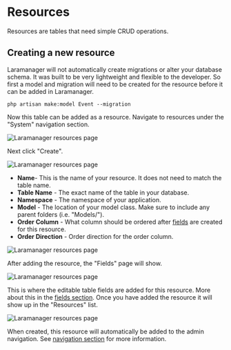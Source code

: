 # Resources

Resources are tables that need simple CRUD operations.

## Creating a new resource

Laramanager will not automatically create migrations or alter your database schema. It was built to be very lightweight and flexible to the developer. So first a model and migration will need to be created for the resource before it can be added in Laramanager.

```console
php artisan make:model Event --migration
```

Now this table can be added as a resource. Navigate to resources under the "System" navigation section.

![Laramanager resources page](/images/original/laramanager-resources.jpg)

Next click "Create".

![Laramanager resources page](/images/original/laramanager-resources-create.jpg)

* __Name__- This is the name of your resource. It does not need to match the table name.
* __Table Name__ - The exact name of the table in your database.
* __Namespace__ - The namespace of your application.
* __Model__ - The location of your model class. Make sure to include any parent folders (i.e. "Models/").
* __Order Column__ - What column should be ordered after [fields](/docs/fields) are created for this resource.
* __Order Direction__ - Order direction for the order column.

![Laramanager resources page](/images/original/laramanager-resources-create-filled.jpg)

After adding the resource, the "Fields" page will show.

![Laramanager resources page](/images/original/laramanager-resources-create-success.jpg)

This is where the editable table fields are added for this resource. More about this in the [fields section](/docs/fields). Once you have added the resource it will show up in the "Resources" list.

![Laramanager resources page](/images/original/laramanager-resources-populated.jpg)

When created, this resource will automatically be added to the admin navigation. See [navigation section](/docs/navigation) for more information.